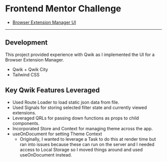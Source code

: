 # Frontend Mentor Challenge

- [Browser Extension Manager UI](https://www.frontendmentor.io/challenges/browser-extension-manager-ui-yNZnOfsMAp)

---


## Development

This project provided experience with Qwik as I implemented the UI for a Browser Extension Manager.

- Qwik + Qwik City
- Tailwind CSS

## Key Qwik Features Leveraged

- Used Route Loader to load static json data from file.
- Used Signals for storing selected filter state and currently viewed extensions.
- Leveraged QRLs for passing down functions as props to child components.
- Incorporated Store and Context for managing theme across the app.
- useOnDocument for setting Theme Context
  - Originally, I wanted to leverage a Task to do this at render time but ran into issues because these can run on the server and I needed access to Local Storage so I moved things around and used useOnDocument instead.
